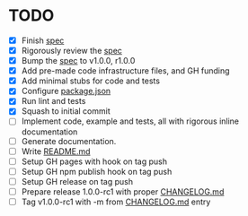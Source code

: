 # TODO

- [x] Finish [spec](doc/spec.md)
- [x] Rigorously review the [spec](doc/spec.md)
- [x] Bump the [spec](doc/spec.md) to v1.0.0, r1.0.0
- [x] Add pre-made code infrastructure files, and GH funding
- [x] Add minimal stubs for code and tests
- [x] Configure [package.json](package.json)
- [x] Run lint and tests
- [x] Squash to initial commit
- [ ] Implement code, example and tests, all with rigorous inline documentation
- [ ] Generate documentation.
- [ ] Write [README.md](README.md)
- [ ] Setup GH pages with hook on tag push
- [ ] Setup GH npm publish hook on tag push
- [ ] Setup GH release on tag push
- [ ] Prepare release 1.0.0-rc1 with proper [CHANGELOG.md](CHANGELOG.md)
- [ ] Tag v1.0.0-rc1 with -m from [CHANGELOG.md](CHANGELOG.md) entry
